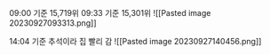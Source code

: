 09:00 기준 15,719위 09:33 기준 15,301위
![[Pasted image 20230927093313.png]]


14:04 기준 추석이라 집 빨리 감
![[Pasted image 20230927140456.png]]